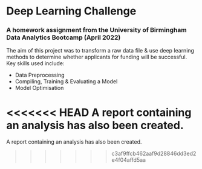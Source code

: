 # Deep Learning Challenge
### A homework assignment from the University of Birmingham Data Analytics Bootcamp (April 2022)

The aim of this project was to transform a raw data file & use deep learning methods to determine whether applicants for funding will be successful. Key skills used include:

 - Data Preprocessing
 - Compiling, Training & Evaluating a Model
 - Model Optimisation

<<<<<<< HEAD
A report containing an analysis has also been created.
=======
A report containing an analysis has also been created.
>>>>>>> c3af9ffcb462aaf9d28846dd3ed2e4f04affd5aa
